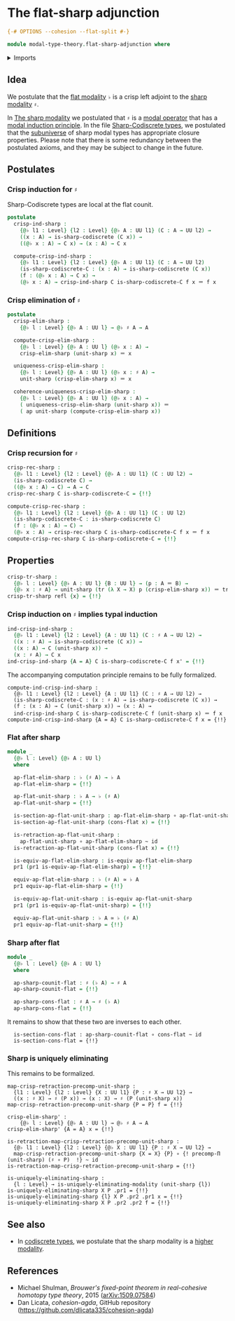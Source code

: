 # The flat-sharp adjunction

```agda
{-# OPTIONS --cohesion --flat-split #-}

module modal-type-theory.flat-sharp-adjunction where
```

<details><summary>Imports</summary>

```agda
open import foundation.action-on-identifications-functions
open import foundation.dependent-pair-types
open import foundation.equivalences
open import foundation.function-extensionality
open import foundation.function-types
open import foundation.homotopies
open import foundation.identity-types
open import foundation.locally-small-types
open import foundation.multivariable-sections
open import foundation.transport-along-identifications
open import foundation.universe-levels

open import modal-type-theory.crisp-identity-types
open import modal-type-theory.flat-modality
open import modal-type-theory.sharp-codiscrete-types
open import modal-type-theory.sharp-modality

open import orthogonal-factorization-systems.locally-small-modal-operators
open import orthogonal-factorization-systems.modal-induction
open import orthogonal-factorization-systems.uniquely-eliminating-modalities
```

</details>

## Idea

We postulate that the [flat modality](modal-type-theory.flat-modality.md) `♭` is
a crisp left adjoint to the
[sharp modality](modal-type-theory.sharp-modality.md) `♯`.

In [The sharp modality](modal-type-theory.sharp-modality.md) we postulated that
`♯` is a [modal operator](orthogonal-factorization-systems.modal-operators.md)
that has a
[modal induction principle](orthogonal-factorization-systems.modal-induction.md).
In the file
[Sharp-Codiscrete types](modal-type-theory.sharp-codiscrete-types.md), we
postulated that the [subuniverse](foundation.subuniverses.md) of sharp modal
types has appropriate closure properties. Please note that there is some
redundancy between the postulated axioms, and they may be subject to change in
the future.

## Postulates

### Crisp induction for `♯`

Sharp-Codiscrete types are local at the flat counit.

```agda
postulate
  crisp-ind-sharp :
    {@♭ l1 : Level} {l2 : Level} {@♭ A : UU l1} (C : A → UU l2) →
    ((x : A) → is-sharp-codiscrete (C x)) →
    ((@♭ x : A) → C x) → (x : A) → C x

  compute-crisp-ind-sharp :
    {@♭ l1 : Level} {l2 : Level} {@♭ A : UU l1} (C : A → UU l2)
    (is-sharp-codiscrete-C : (x : A) → is-sharp-codiscrete (C x))
    (f : (@♭ x : A) → C x) →
    (@♭ x : A) → crisp-ind-sharp C is-sharp-codiscrete-C f x ＝ f x
```

### Crisp elimination of `♯`

```agda
postulate
  crisp-elim-sharp :
    {@♭ l : Level} {@♭ A : UU l} → @♭ ♯ A → A

  compute-crisp-elim-sharp :
    {@♭ l : Level} {@♭ A : UU l} (@♭ x : A) →
    crisp-elim-sharp (unit-sharp x) ＝ x

  uniqueness-crisp-elim-sharp :
    {@♭ l : Level} {@♭ A : UU l} (@♭ x : ♯ A) →
    unit-sharp (crisp-elim-sharp x) ＝ x

  coherence-uniqueness-crisp-elim-sharp :
    {@♭ l : Level} {@♭ A : UU l} (@♭ x : A) →
    ( uniqueness-crisp-elim-sharp (unit-sharp x)) ＝
    ( ap unit-sharp (compute-crisp-elim-sharp x))
```

## Definitions

### Crisp recursion for `♯`

```agda
crisp-rec-sharp :
  {@♭ l1 : Level} {l2 : Level} {@♭ A : UU l1} (C : UU l2) →
  (is-sharp-codiscrete C) →
  ((@♭ x : A) → C) → A → C
crisp-rec-sharp C is-sharp-codiscrete-C = {!!}

compute-crisp-rec-sharp :
  {@♭ l1 : Level} {l2 : Level} {@♭ A : UU l1} (C : UU l2)
  (is-sharp-codiscrete-C : is-sharp-codiscrete C)
  (f : (@♭ x : A) → C) →
  (@♭ x : A) → crisp-rec-sharp C is-sharp-codiscrete-C f x ＝ f x
compute-crisp-rec-sharp C is-sharp-codiscrete-C = {!!}
```

## Properties

```agda
crisp-tr-sharp :
  {@♭ l : Level} {@♭ A : UU l} {B : UU l} → (p : A ＝ B) →
  {@♭ x : ♯ A} → unit-sharp (tr (λ X → X) p (crisp-elim-sharp x)) ＝ tr ♯ p x
crisp-tr-sharp refl {x} = {!!}
```

### Crisp induction on `♯` implies typal induction

```agda
ind-crisp-ind-sharp :
  {@♭ l1 : Level} {l2 : Level} {A : UU l1} (C : ♯ A → UU l2) →
  ((x : ♯ A) → is-sharp-codiscrete (C x)) →
  ((x : A) → C (unit-sharp x)) →
  (x : ♯ A) → C x
ind-crisp-ind-sharp {A = A} C is-sharp-codiscrete-C f x' = {!!}
```

The accompanying computation principle remains to be fully formalized.

```text
compute-ind-crisp-ind-sharp :
  {@♭ l1 : Level} {l2 : Level} {A : UU l1} (C : ♯ A → UU l2) →
  (is-sharp-codiscrete-C : (x : ♯ A) → is-sharp-codiscrete (C x)) →
  (f : (x : A) → C (unit-sharp x)) → (x : A) →
  ind-crisp-ind-sharp C is-sharp-codiscrete-C f (unit-sharp x) ＝ f x
compute-ind-crisp-ind-sharp {A = A} C is-sharp-codiscrete-C f x = {!!}
```

### Flat after sharp

```agda
module _
  {@♭ l : Level} {@♭ A : UU l}
  where

  ap-flat-elim-sharp : ♭ (♯ A) → ♭ A
  ap-flat-elim-sharp = {!!}

  ap-flat-unit-sharp : ♭ A → ♭ (♯ A)
  ap-flat-unit-sharp = {!!}

  is-section-ap-flat-unit-sharp : ap-flat-elim-sharp ∘ ap-flat-unit-sharp ~ id
  is-section-ap-flat-unit-sharp (cons-flat x) = {!!}

  is-retraction-ap-flat-unit-sharp :
    ap-flat-unit-sharp ∘ ap-flat-elim-sharp ~ id
  is-retraction-ap-flat-unit-sharp (cons-flat x) = {!!}

  is-equiv-ap-flat-elim-sharp : is-equiv ap-flat-elim-sharp
  pr1 (pr1 is-equiv-ap-flat-elim-sharp) = {!!}

  equiv-ap-flat-elim-sharp : ♭ (♯ A) ≃ ♭ A
  pr1 equiv-ap-flat-elim-sharp = {!!}

  is-equiv-ap-flat-unit-sharp : is-equiv ap-flat-unit-sharp
  pr1 (pr1 is-equiv-ap-flat-unit-sharp) = {!!}

  equiv-ap-flat-unit-sharp : ♭ A ≃ ♭ (♯ A)
  pr1 equiv-ap-flat-unit-sharp = {!!}
```

### Sharp after flat

```agda
module _
  {@♭ l : Level} {@♭ A : UU l}
  where

  ap-sharp-counit-flat : ♯ (♭ A) → ♯ A
  ap-sharp-counit-flat = {!!}

  ap-sharp-cons-flat : ♯ A → ♯ (♭ A)
  ap-sharp-cons-flat = {!!}
```

It remains to show that these two are inverses to each other.

```text
  is-section-cons-flat : ap-sharp-counit-flat ∘ cons-flat ~ id
  is-section-cons-flat = {!!}
```

### Sharp is uniquely eliminating

This remains to be formalized.

```text
map-crisp-retraction-precomp-unit-sharp :
  {l1 : Level} {l2 : Level} {X : UU l1} {P : ♯ X → UU l2} →
  ((x : ♯ X) → ♯ (P x)) → (x : X) → ♯ (P (unit-sharp x))
map-crisp-retraction-precomp-unit-sharp {P = P} f = {!!}

crisp-elim-sharp' :
    {@♭ l : Level} {@♭ A : UU l} → @♭ ♯ A → A
crisp-elim-sharp' {A = A} x = {!!}

is-retraction-map-crisp-retraction-precomp-unit-sharp :
  {@♭ l1 : Level} {l2 : Level} {@♭ X : UU l1} {P : ♯ X → UU l2} →
  map-crisp-retraction-precomp-unit-sharp {X = X} {P} ∘ {! precomp-Π (unit-sharp) (♯ ∘ P)  !} ~ id
is-retraction-map-crisp-retraction-precomp-unit-sharp = {!!}

is-uniquely-eliminating-sharp :
  {l : Level} → is-uniquely-eliminating-modality (unit-sharp {l})
is-uniquely-eliminating-sharp X P .pr1 = {!!}
is-uniquely-eliminating-sharp {l} X P .pr2 .pr1 x = {!!}
is-uniquely-eliminating-sharp X P .pr2 .pr2 f = {!!}
```

## See also

- In [codiscrete types](modal-type-theory.sharp-codiscrete-types.md), we
  postulate that the sharp modality is a
  [higher modality](orthogonal-factorization-systems.higher-modalities.md).

## References

- Michael Shulman, _Brouwer's fixed-point theorem in real-cohesive homotopy type
  theory_, 2015 ([arXiv:1509.07584](https://arxiv.org/abs/1509.07584))
- Dan Licata, _cohesion-agda_, GitHub repository
  (<https://github.com/dlicata335/cohesion-agda>)
